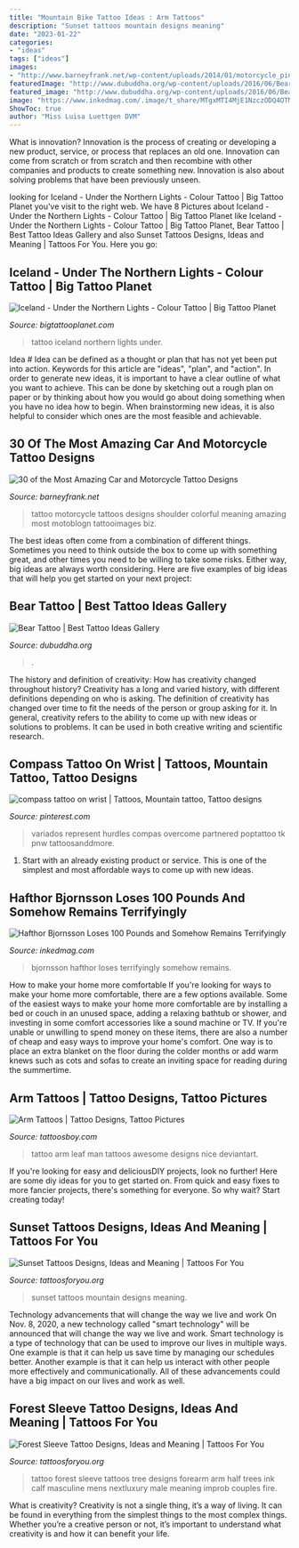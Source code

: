 ```yaml
---
title: "Mountain Bike Tattoo Ideas : Arm Tattoos"
description: "Sunset tattoos mountain designs meaning"
date: "2023-01-22"
categories:
- "ideas"
tags: ["ideas"]
images:
- "http://www.barneyfrank.net/wp-content/uploads/2014/01/motorcycle_pin_up_girl_tattoo__by_xorn01-d5cju0r.jpg"
featuredImage: "http://www.dubuddha.org/wp-content/uploads/2016/06/Bear-Tattoo-by-Csörsz-Pèter-728x728.jpg"
featured_image: "http://www.dubuddha.org/wp-content/uploads/2016/06/Bear-Tattoo-by-Csörsz-Pèter-728x728.jpg"
image: "https://www.inkedmag.com/.image/t_share/MTgxMTI4MjE1NzczODQ4OTM2/bjornsson.png"
ShowToc: true
author: "Miss Luisa Luettgen DVM"
---
```



What is innovation?
Innovation is the process of creating or developing a new product, service, or process that replaces an old one. Innovation can come from scratch or from scratch and then recombine with other companies and products to create something new. Innovation is also about solving problems that have been previously unseen.

	

		
looking for Iceland - Under the Northern Lights - Colour Tattoo | Big Tattoo Planet you've visit to the right web. We have 8 Pictures about Iceland - Under the Northern Lights - Colour Tattoo | Big Tattoo Planet like Iceland - Under the Northern Lights - Colour Tattoo | Big Tattoo Planet, Bear Tattoo | Best Tattoo Ideas Gallery and also Sunset Tattoos Designs, Ideas and Meaning | Tattoos For You. Here you go:
		
    
## Iceland - Under The Northern Lights - Colour Tattoo | Big Tattoo Planet

<img loading=lazy src="https://www.bigtattooplanet.com/sites/default/files/imagecache/aspect4col3col/5/node_gallery_image/62568/Fjallahj.jpg" onerror="this.onerror=null;this.src='https://tse1.mm.bing.net/th?id=OIP.EDOVuRJpFuS8PyFI4ERvCAAAAA&amp;pid=15.1';" alt="Iceland - Under the Northern Lights - Colour Tattoo | Big Tattoo Planet">

_Source: bigtattooplanet.com_

>tattoo iceland northern lights under. 

	

Idea #
Idea can be defined as a thought or plan that has not yet been put into action. Keywords for this article are "ideas", "plan", and "action". In order to generate new ideas, it is important to have a clear outline of what you want to achieve. This can be done by sketching out a rough plan on paper or by thinking about how you would go about doing something when you have no idea how to begin. When brainstorming new ideas, it is also helpful to consider which ones are the most feasible and achievable.

    
## 30 Of The Most Amazing Car And Motorcycle Tattoo Designs

<img loading=lazy src="http://www.barneyfrank.net/wp-content/uploads/2014/01/motorcycle_pin_up_girl_tattoo__by_xorn01-d5cju0r.jpg" onerror="this.onerror=null;this.src='https://tse3.mm.bing.net/th?id=OIP.8spgtxhR-S8SquZpyiiyEwHaL7&amp;pid=15.1';" alt="30 of the Most Amazing Car and Motorcycle Tattoo Designs">

_Source: barneyfrank.net_

>tattoo motorcycle tattoos designs shoulder colorful meaning amazing most motoblogn tattooimages biz. 

	

The best ideas often come from a combination of different things. Sometimes you need to think outside the box to come up with something great, and other times you need to be willing to take some risks. Either way, big ideas are always worth considering. Here are five examples of big ideas that will help you get started on your next project: 

    
## Bear Tattoo | Best Tattoo Ideas Gallery

<img loading=lazy src="http://www.dubuddha.org/wp-content/uploads/2016/06/Bear-Tattoo-by-Csörsz-Pèter-728x728.jpg" onerror="this.onerror=null;this.src='https://tse1.mm.bing.net/th?id=OIP.2agHjN9Ka5YcHJFl9_YiuwHaHa&amp;pid=15.1';" alt="Bear Tattoo | Best Tattoo Ideas Gallery">

_Source: dubuddha.org_

>. 

	

The history and definition of creativity: How has creativity changed throughout history?
Creativity has a long and varied history, with different definitions depending on who is asking. The definition of creativity has changed over time to fit the needs of the person or group asking for it. In general, creativity refers to the ability to come up with new ideas or solutions to problems. It can be used in both creative writing and scientific research.

    
## Compass Tattoo On Wrist | Tattoos, Mountain Tattoo, Tattoo Designs

<img loading=lazy src="https://i.pinimg.com/736x/c4/34/5d/c4345d37c6930e858829e8423b59714f--compass-tattoo-arm-tattoo.jpg" onerror="this.onerror=null;this.src='https://tse2.mm.bing.net/th?id=OIP.hAw1ii0CC1GaN2_koz7Y7QHaNL&amp;pid=15.1';" alt="compass tattoo on wrist | Tattoos, Mountain tattoo, Tattoo designs">

_Source: pinterest.com_

>variados represent hurdles compas overcome partnered poptattoo tk pnw tattoosanddmore. 

	

1. Start with an already existing product or service. This is one of the simplest and most affordable ways to come up with new ideas.

    
## Hafthor Bjornsson Loses 100 Pounds And Somehow Remains Terrifyingly

<img loading=lazy src="https://www.inkedmag.com/.image/t_share/MTgxMTI4MjE1NzczODQ4OTM2/bjornsson.png" onerror="this.onerror=null;this.src='https://tse1.mm.bing.net/th?id=OIP.f077BSicz5VKagxra-PWKgHaD4&amp;pid=15.1';" alt="Hafthor Bjornsson Loses 100 Pounds and Somehow Remains Terrifyingly">

_Source: inkedmag.com_

>bjornsson hafthor loses terrifyingly somehow remains. 

	

How to make your home more comfortable
If you're looking for ways to make your home more comfortable, there are a few options available. Some of the easiest ways to make your home more comfortable are by installing a bed or couch in an unused space, adding a relaxing bathtub or shower, and investing in some comfort accessories like a sound machine or TV. If you're unable or unwilling to spend money on these items, there are also a number of cheap and easy ways to improve your home's comfort. One way is to place an extra blanket on the floor during the colder months or add warm knews such as cots and sofas to create an inviting space for reading during the summertime.

    
## Arm Tattoos | Tattoo Designs, Tattoo Pictures

<img loading=lazy src="http://www.tattoosboy.com/wp-content/uploads/2016/03/Awesome-Arm-Tattoo-Tb105.jpg" onerror="this.onerror=null;this.src='https://tse1.mm.bing.net/th?id=OIP.E6cyAx_J5ahO8-4z_UpXCgHaEi&amp;pid=15.1';" alt="Arm Tattoos | Tattoo Designs, Tattoo Pictures">

_Source: tattoosboy.com_

>tattoo arm leaf man tattoos awesome designs nice deviantart. 

	

If you're looking for easy and deliciousDIY projects, look no further! Here are some diy ideas for you to get started on. From quick and easy fixes to more fancier projects, there's something for everyone. So why wait? Start creating today!

    
## Sunset Tattoos Designs, Ideas And Meaning | Tattoos For You

<img loading=lazy src="https://www.tattoosforyou.org/wp-content/uploads/2016/03/Mountain-Sunset-Tattoos.jpg" onerror="this.onerror=null;this.src='https://tse1.mm.bing.net/th?id=OIP.9j9lWjuKiB75DdbhPrTInQAAAA&amp;pid=15.1';" alt="Sunset Tattoos Designs, Ideas and Meaning | Tattoos For You">

_Source: tattoosforyou.org_

>sunset tattoos mountain designs meaning. 

	

Technology advancements that will change the way we live and work
On Nov. 8, 2020, a new technology called "smart technology" will be announced that will change the way we live and work. Smart technology is a type of technology that can be used to improve our lives in multiple ways. One example is that it can help us save time by managing our schedules better. Another example is that it can help us interact with other people more effectively and communicationally. All of these advancements could have a big impact on our lives and work as well.

    
## Forest Sleeve Tattoo Designs, Ideas And Meaning | Tattoos For You

<img loading=lazy src="https://www.tattoosforyou.org/wp-content/uploads/2017/05/Forest-Sleeve-Tattoos.jpg" onerror="this.onerror=null;this.src='https://tse1.mm.bing.net/th?id=OIP.XSROtZEIM6jbm-MPFdg1CQHaHa&amp;pid=15.1';" alt="Forest Sleeve Tattoo Designs, Ideas and Meaning | Tattoos For You">

_Source: tattoosforyou.org_

>tattoo forest sleeve tattoos tree designs forearm arm half trees ink calf masculine mens nextluxury male meaning improb couples fire. 

	

What is creativity?
Creativity is not a single thing, it’s a way of living. It can be found in everything from the simplest things to the most complex things. Whether you’re a creative person or not, it’s important to understand what creativity is and how it can benefit your life.

